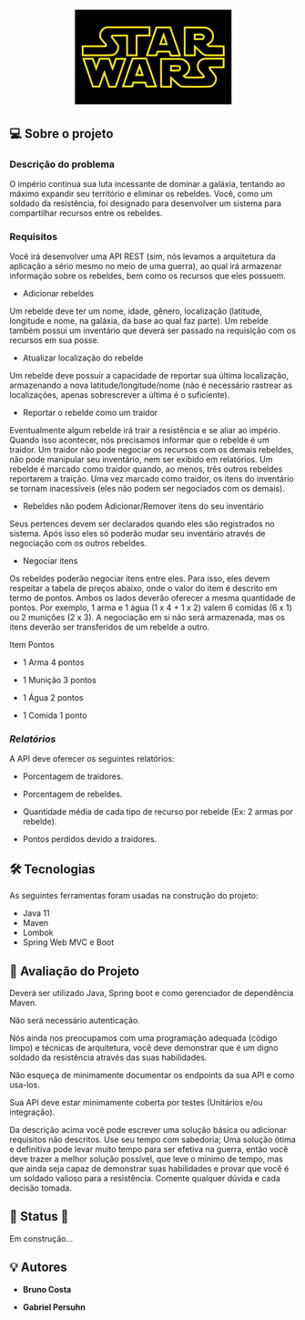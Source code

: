 <h1 align="center">
    <img alt="Star Wars Resistence Social Network" title="#Star Wars Resistence Social Network" src="./banner.png" />
</h1>

## 💻 Sobre o projeto

### Descrição do problema
O império continua sua luta incessante de dominar a galáxia, tentando ao máximo expandir seu território e eliminar os rebeldes. Você, como um soldado da resistência, foi designado para desenvolver um sistema para compartilhar recursos entre os rebeldes.

### Requisitos
Você irá desenvolver uma API REST (sim, nós levamos a arquitetura da aplicação a sério mesmo no meio de uma guerra), ao qual irá armazenar informação sobre os rebeldes, bem como os recursos que eles possuem.

* Adicionar rebeldes

Um rebelde deve ter um nome, idade, gênero, localização (latitude, longitude e nome, na galáxia, da base ao qual faz parte). Um rebelde também possui um inventário que deverá ser passado na requisição com os recursos em sua posse.

* Atualizar localização do rebelde

Um rebelde deve possuir a capacidade de reportar sua última localização, armazenando a nova latitude/longitude/nome (não é necessário rastrear as localizações, apenas sobrescrever a última é o suficiente).

* Reportar o rebelde como um traidor

Eventualmente algum rebelde irá trair a resistência e se aliar ao império. Quando isso acontecer, nós precisamos informar que o rebelde é um traidor. Um traidor não pode negociar os recursos com os demais rebeldes, não pode manipular seu inventário, nem ser exibido em relatórios. Um rebelde é marcado como traidor quando, ao menos, três outros rebeldes reportarem a traição. Uma vez marcado como traidor, os itens do inventário se tornam inacessíveis (eles não podem ser negociados com os demais).

* Rebeldes não podem Adicionar/Remover itens do seu inventário

Seus pertences devem ser declarados quando eles são registrados no sistema. Após isso eles só poderão mudar seu inventário através de negociação com os outros rebeldes.

* Negociar itens

Os rebeldes poderão negociar itens entre eles. Para isso, eles devem respeitar a tabela de preços abaixo, onde o valor do item é descrito em termo de pontos. Ambos os lados deverão oferecer a mesma quantidade de pontos. Por exemplo, 1 arma e 1 água (1 x 4 + 1 x 2) valem 6 comidas (6 x 1) ou 2 munições (2 x 3). A negociação em si não será armazenada, mas os itens deverão ser transferidos de um rebelde a outro.

 Item  Pontos

- 1 Arma	4 pontos

- 1 Munição	3 pontos

- 1 Água	2 pontos

- 1 Comida	1 ponto

### *Relatórios*

A API deve oferecer os seguintes relatórios:

- Porcentagem de traidores.

- Porcentagem de rebeldes.

- Quantidade média de cada tipo de recurso por rebelde (Ex: 2 armas por rebelde).

- Pontos perdidos devido a traidores.

## 🛠 Tecnologias

As seguintes ferramentas foram usadas na construção do projeto:

- Java 11
- Maven
- Lombok
- Spring Web MVC e Boot

## 📝 Avaliação do Projeto

Deverá ser utilizado Java, Spring boot e como gerenciador de dependência Maven.

Não será necessário autenticação.

Nós ainda nos preocupamos com uma programação adequada (código limpo) e técnicas de arquitetura, você deve demonstrar que é um digno soldado da resistência através das suas habilidades.

Não esqueça de minimamente documentar os endpoints da sua API e como usa-los.

Sua API deve estar minimamente coberta por testes (Unitários e/ou integração).

Da descrição acima você pode escrever uma solução básica ou adicionar requisitos não descritos. Use seu tempo com sabedoria; Uma solução ótima e definitiva pode levar muito tempo para ser efetiva na guerra, então você deve trazer a melhor solução possível, que leve o mínimo de tempo, mas que ainda seja capaz de demonstrar suas habilidades e provar que você é um soldado valioso para a resistência.
Comente qualquer dúvida e cada decisão tomada.

## 🚧 Status 🚧

Em construção...

## 💡 Autores

* **Bruno Costa**

* **Gabriel Persuhn**
